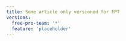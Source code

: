 ```yaml
---
title: Some article only versioned for FPT
versions: 
  free-pro-team: '*'
  feature: 'placeholder'
---
```

